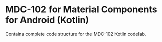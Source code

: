# MDC-102 for Material Components for Android (Kotlin)

Contains complete code structure for the MDC-102 Kotlin codelab.
